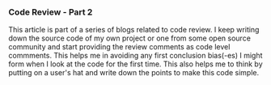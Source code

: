 ### Code Review - Part 2
This article is part of a series of blogs related to code review. I keep writing down the source code of my own project or
one from some open source community and start providing the review comments as code level commments. This helps me in avoiding
any first conclusion bias(-es) I might form when I look at the code for the first time. This also helps me to think by putting
on a user's hat and write down the points to make this code simple.
